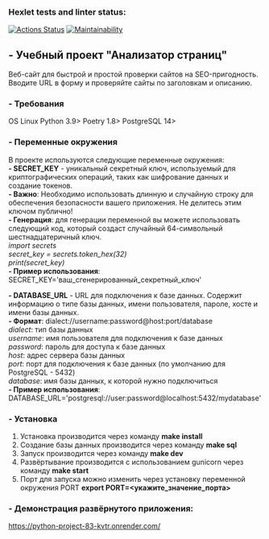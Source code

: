 ### Hexlet tests and linter status:
[![Actions Status](https://github.com/un-f0rgiven/python-project-83/actions/workflows/hexlet-check.yml/badge.svg)](https://github.com/un-f0rgiven/python-project-83/actions)
[![Maintainability](https://codeclimate.com/github/un-f0rgiven/python-project-83/badges/gpa.svg)](https://codeclimate.com/github/un-f0rgiven/python-project-83/maintainability)

## - Учебный проект "Анализатор страниц"
Веб-сайт для быстрой и простой проверки сайтов на SEO-пригодность.
Вводите URL в форму и проверяйте сайты по заголовкам и описанию.

### - Требования
OS Linux
Python 3.9>
Poetry 1.8>
PostgreSQL 14>

### - Переменные окружения
В проекте используются следующие переменные окружения:  
**- SECRET_KEY** - уникальный секретный ключ, используемый для криптографических операций, таких как шифрование данных и создание токенов.  
**- Важно**: Необходимо использовать длинную и случайную строку для обеспечения безопасности вашего приложения. Не делитесь этим ключом публично!  
**- Генерация**: для генерации переменной вы можете использовать следующий код, который создаст случайный 64-символьный шестнадцатеричный ключ.  
    *import secrets*  
    *secret_key = secrets.token_hex(32)*  
    *print(secret_key)*  
**- Пример использования**: SECRET_KEY='ваш_сгенерированный_секретный_ключ'  

**- DATABASE_URL** - URL для подключения к базе данных. Содержит информацию о типе базы данных, имени пользователя, пароле, хосте и имени базы данных.  
**- Формат**: dialect://username:password@host:port/database  
    *dialect*: тип базы данных  
    *username*: имя пользователя для подключения к базе данных  
    *password*: пароль для доступа к базе данных  
    *host*: адрес сервера базы данных  
    *port*: порт для подключения к базе данных (по умолчанию для PostgreSQL - 5432)  
    *database*: имя базы данных, к которой нужно подключиться  
**- Пример использования**: DATABASE_URL='postgresql://user:password@localhost:5432/mydatabase'

### - Установка
1. Установка производится через команду **make install**
2. Создание базы данных производится через команду **make sql**
3. Запуск производится через команду **make dev**
4. Развёртывание производится с использованием gunicorn через команду **make start**
5. Порт для запуска можно изменить через установку переменной окружения PORT **export PORT=<укажите_значение_порта>**

### - Демонстрация развёрнутого приложения:
https://python-project-83-kvtr.onrender.com/
